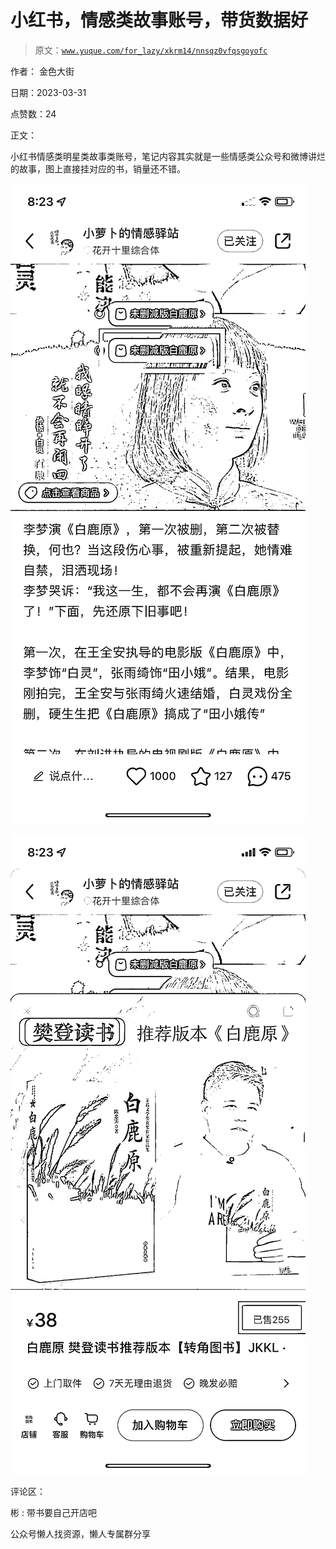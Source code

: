 # 小红书，情感类故事账号，带货数据好

> 原文：[`www.yuque.com/for_lazy/xkrm14/nnsqz0vfqsgoyofc`](https://www.yuque.com/for_lazy/xkrm14/nnsqz0vfqsgoyofc)

作者： 金色大街

日期：2023-03-31

点赞数：24

正文：

小红书情感类明星类故事类账号，笔记内容其实就是一些情感类公众号和微博讲烂的故事，图上直接挂对应的书，销量还不错。

![](img/cf8b422e148ae3b40834110414c9356e.png)  

![](img/fdceb695588ad139f921503313a01bd9.png)  

评论区：

彬 : 带书要自己开店吧

公众号懒人找资源，懒人专属群分享

